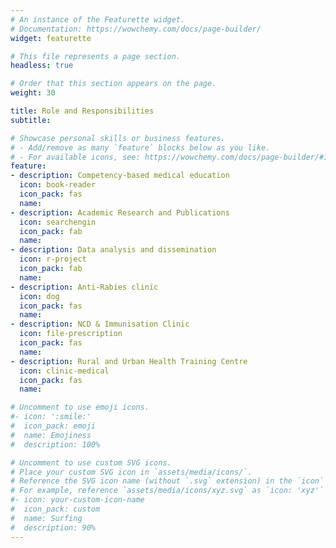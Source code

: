 ```yaml
---
# An instance of the Featurette widget.
# Documentation: https://wowchemy.com/docs/page-builder/
widget: featurette

# This file represents a page section.
headless: true

# Order that this section appears on the page.
weight: 30

title: Role and Responsibilities
subtitle:

# Showcase personal skills or business features.
# - Add/remove as many `feature` blocks below as you like.
# - For available icons, see: https://wowchemy.com/docs/page-builder/#icons
feature:
- description: Competency-based medical education
  icon: book-reader
  icon_pack: fas
  name: 
- description: Academic Research and Publications
  icon: searchengin
  icon_pack: fab
  name: 
- description: Data analysis and dissemination
  icon: r-project
  icon_pack: fab
  name: 
- description: Anti-Rabies clinic
  icon: dog 
  icon_pack: fas
  name: 
- description: NCD & Immunisation Clinic 
  icon: file-prescription
  icon_pack: fas
  name: 
- description: Rural and Urban Health Training Centre
  icon: clinic-medical
  icon_pack: fas
  name: 

# Uncomment to use emoji icons.
#- icon: ':smile:'
#  icon_pack: emoji
#  name: Emojiness
#  description: 100% 

# Uncomment to use custom SVG icons.
# Place your custom SVG icon in `assets/media/icons/`.
# Reference the SVG icon name (without `.svg` extension) in the `icon` field.
# For example, reference `assets/media/icons/xyz.svg` as `icon: 'xyz'`
#- icon: your-custom-icon-name
#  icon_pack: custom
#  name: Surfing
#  description: 90%
---
```

